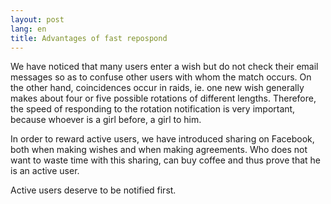 ```yaml
---
layout: post
lang: en
title: Advantages of fast repospond
---
```


We have noticed that many users enter a wish but do not check their email
messages so as to confuse other users with whom the match occurs. On the other
hand, coincidences occur in raids, ie. one new wish generally makes about four
or five possible rotations of different lengths. Therefore, the speed of
responding to the rotation notification is very important, because whoever is a
girl before, a girl to him.

In order to reward active users, we have introduced sharing on Facebook, both
when making wishes and when making agreements. Who does not want to waste time
with this sharing, can buy coffee and thus prove that he is an active user.

Active users deserve to be notified first.
